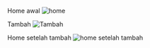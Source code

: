 Home awal
![home](https://github.com/user-attachments/assets/427e1ce7-e956-4049-a9dc-32b4fa01a42a)

Tambah
![Tambah](https://github.com/user-attachments/assets/7723f4c6-9b67-4bfb-9080-67d7d4054b25)

Home setelah tambah
![home setelah tambah](https://github.com/user-attachments/assets/55a09b92-0c08-4deb-b4b4-9283e0dd094b)
